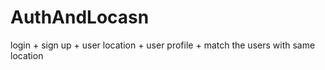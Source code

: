 # AuthAndLocasn
login + sign up + user location + user profile + match the users with same location
